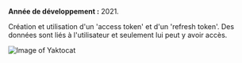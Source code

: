 **Année de développement :** 2021.</br>

Création et utilisation d'un 'access token' et d'un 'refresh token'.
Des données sont liés à l'utilisateur et seulement lui peut y avoir accès.

![Image of Yaktocat](https://imgur.com/lc4QtcZ.png)
